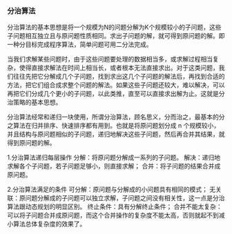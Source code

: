 ### 分治算法
分治算法的基本思想是将一个规模为N的问题分解为K个规模较小的子问题，这些子问题相互独立且与原问题性质相同。求出子问题的解，就可得到原问题的解。即一种分目标完成程序算法，简单问题可用二分法完成。

当我们求解某些问题时，由于这些问题要处理的数据相当多，或求解过程相当复杂，使得直接求解法在时间上相当长，或者根本无法直接求出。对于这类问题，我们往往先把它分解成几个子问题，找到求出这几个子问题的解法后，再找到合适的方法，把它们组合成求整个问题的解法。如果这些子问题还较大，难以解决，可以再把它们分成几个更小的子问题，以此类推，直至可以直接求出解为止。这就是分治策略的基本思想。

分治算法经常和递归一块使用，所谓分治算法，顾名思义，分而治之，最基本的分之算法在归并排序、快速排序都有用到。也就是将原问题划分成 n 个规模较小，并且结构与原问题相似的子问题，递归地解决这些子问题，然后再合并其结果，就得到原问题的解。

1.分治算法递归每层操作
分解：将原问题分解成一系列的子问题。
解决：递归地求解各个子问题，若子问题足够小，则直接求解；
合并：将子问题的结果合并成原问题。

2.分治算法满足的条件
可分解：原问题与分解成的小问题具有相同的模式；
无关联：原问题分解成的子问题可以独立求解，子问题之间没有相关性，这一点是分治算法跟动态规划的明显区别。
终止条件：具有分解终止条件；
合并不能太复杂：可以将子问题合并成原问题，而这个合并操作的复杂度不能太高，否则就起不到减小算法总体复杂度的效果了。